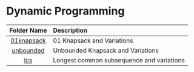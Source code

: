 # Dynamic Programming

|        Folder Name        | Description                               |
| :-----------------------: | :---------------------------------------- |
| [01knapsack](/01knapsack) | 01 Knapsack and Variations                |
|  [unbounded](/unbounded)  | Unbounded Knapsack and Variations         |
|        [lcs](/lcs)        | Longest common subsequence and variations |
